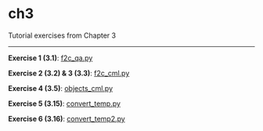 # ch3

Tutorial exercises from Chapter 3

---

**Exercise 1 (3.1)**: [f2c_qa.py](f2c_qa.py)

**Exercise 2 (3.2) & 3 (3.3)**: [f2c_cml.py](f2c_cml.py)

**Exercise 4 (3.5)**: [objects_cml.py](objects_cml.py)

**Exercise 5 (3.15)**: [convert_temp.py](convert_temp.py)

**Exercise 6 (3.16)**: [convert_temp2.py](convert_temp2.py)

